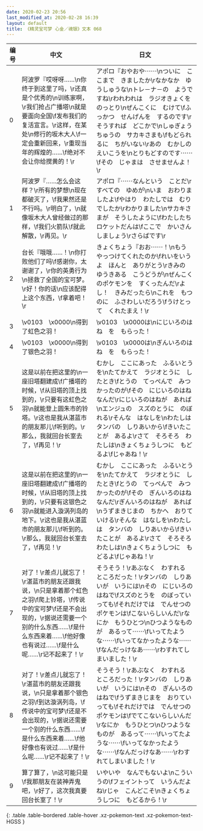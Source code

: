 ```yaml
---
date: 2020-02-23 20:56
last_modified_at: 2020-02-28 16:39
layout: default
title: 《精灵宝可梦 心金／魂银》文本 068
---
```

| 编号 | 中文 | 日文 |
| ---- | ---- | ---- |
| 0 | 阿波罗『哎呀呀……\n你终于到这里了吗，\r还真是个优秀的\n训练家啊，\r我们抢占广播塔\n就是要面向全国\f发布我们的复活宣言。\r这样，在某处\n修行的坂木大人\f一定会重新回来，\r重现当年的辉煌的……\f绝对不会让你给搅黄的！\r | アポロ『おやおや⋯⋯\nついに　ここまで　きましたか\rなかなか　ゆうしゅうな\nトレ－ナ－の　ようですね\rわれわれは　ラジオきょくを　のっとり\nぜんこくに　むけて\fふっかつ　せんげんを　するのです\rそうすれば　どこかで\nしゅぎょうちゅうの　サカキさまも\fもどられるに　ちがいない\rあの　むかしの　えいこうを\nとりもどすのです⋯⋯\fその　じゃまは　させませんよ！\r |
| 1 | 阿波罗『……怎么会这样？\r所有的梦想\n现在都破灭了，\f我果然还是不行吗。\r明白了，\n就像坂木大人曾经做过的那样，\f我们火箭队\f就此解散，\r再见。\r | アポロ『⋯⋯なんという　ことだ\rすべての　ゆめが\nいま　おわりましたよ\fやはり　わたしでは　むり　でしたか\rわかりました\nサカキさまが　そうしたように\fわたしたち　ロケットだんは\fここで　かいさん　しましょう\rさらばです\r |
| 2 | 台长『哦哦……！\n你打败他们了吗\f感谢你，太谢谢了，\r你的英勇行为\n拯救了全国的宝可梦。\r好！你的话\n应该配得上这个东西，\f拿着吧！\r | きょくちょう『おお⋯⋯！\nもう　やっつけてくれたのか\fれいをいうよ　ほんと　ありがとう\rきみの　ゆうきある　こうどうが\nぜんこくのポケモンを　すくったんだ\rよし！　きみだったら\nこれを　もつのに　ふさわしいだろう\fうけとって　くれたまえ！\r |
| 3 | \v0103　\x0000\n得到了虹色之羽！ | \v0103　\x0000は\nにじいろのはね　を　もらった！ |
| 4 | \v0103　\x0000\n得到了银色之羽！ | \v0103　\x0000は\nぎんいろのはね　を　もらった！ |
| 5 | 这是以前在把这里的\n一座旧塔翻建成\f广播塔的时候，\f从旧塔的顶上找到的，\r只要有这虹色之羽\n就能登上圆朱市的铃塔。\r这也是我从湛蓝市的朋友那儿\f听到的。\r那么，我就回台长室去了，\f再见！\r | むかし　ここにあった　ふるいとうを\nたてかえて　ラジオとうに　したとき\fとうの　てっぺんで　みつかったのが\fその　にじいろのはね　なんだ\rにじいろのはねが　あれば\nエンジュの　スズのとうに　のぼれる\rそんな　はなしを\nわたしは　タンバの　しりあいから\fきいたことが　あるよ\rさて　そろそろ　わたしは\nきょくちょうしつに　もどるよ\fじゃあね！\r |
| 6 | 这是以前在把这里的\n一座旧塔翻建成\f广播塔的时候，\f从旧塔的顶上找到的，\r只要有这银色之羽\n就能进入漩涡列岛的地下。\r这也是我从湛蓝市的朋友那儿\f听到的。\r那么，我就回台长室去了，\f再见！\r | むかし　ここにあった　ふるいとうを\nたてかえて　ラジオとうに　したとき\fとうの　てっぺんで　みつかったのが\fその　ぎんいろのはね　なんだ\rぎんいろのはねが　あれば\nうずまきじまの　ちかへ　おりていける\rそんな　はなしを\nわたしは　タンバの　しりあいから\fきいたことが　あるよ\rさて　そろそろ　わたしは\nきょくちょうしつに　もどるよ\fじゃあね！\r |
| 7 | 对了！\r差点儿就忘了！\r湛蓝市的朋友还跟我说，\n只是拿着那个虹色之羽\f爬上铃塔，\f传说中的宝可梦\f还是不会出现的，\r据说还需要一个别的什么东西……\f是什么东西来着……\f他好像也有说过……\f是什么呢……\r记不起来了！\r | そうそう！\rあぶなく　わすれる　ところだった！\rタンバの　しりあいが　いうには\nその　にじいろのはねで\fスズのとうを　のぼっていっても\fそれだけでは　でんせつの　ポケモンは\fこないらしいんだ\rなにか　もうひとつ\nひつようなものが　あるって⋯⋯\fいってたような⋯⋯\fいってなかったような⋯⋯\fなんだっけなあ⋯⋯\rわすれてしまいました！\r |
| 8 | 对了！\r差点儿就忘了！\r湛蓝市的朋友还跟我说，\n只是拿着那个银色之羽\f到达漩涡列岛，\f传说中的宝可梦\f还是不会出现的，\r据说还需要一个别的什么东西……\f是什么东西来着……\f他好像也有说过……\f是什么呢……\r记不起来了！\r | そうそう！\rあぶなく　わすれる　ところだった！\rタンバの　しりあいが　いうには\nその　ぎんいろのはねで\fうずまきじまを　おりていっても\fそれだけでは　でんせつの　ポケモンは\fでてこないらしいんだ\rなにか　もうひとつ\nひつようなものが　あるって⋯⋯\fいってたような⋯⋯\fいってなかったような⋯⋯\fなんだっけなあ⋯⋯\rわすれてしまいました！\r |
| 9 | 算了算了，\n这可能只是\f我那朋友在装神弄鬼吧，\r好了，这次我真要回台长室了！\r | いやいや　なんでもないよ\nこういうの\fフェイントって　いうんだよね\rじゃ　こんどこそ\nきょくちょうしつに　もどるから！\r |
{: .table .table-bordered .table-hover .xz-pokemon-text .xz-pokemon-text-HGSS }